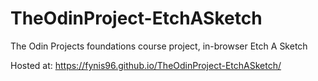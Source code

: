 # TheOdinProject-EtchASketch
The Odin Projects foundations course project, in-browser Etch A Sketch

Hosted at: https://fynis96.github.io/TheOdinProject-EtchASketch/
